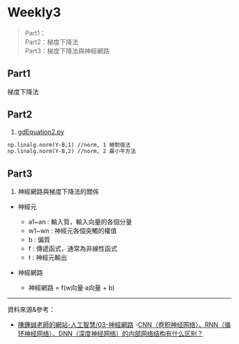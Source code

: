 # Weekly3
> Part1： \
> Part2：梯度下降法 \
> Part3：梯度下降法與神經網路
## Part1
梯度下降法

## Part2
1. [gdEquation2.py](https://github.com/ccccourse/ai/blob/master/python/03-neuralnet/03-gd/gdEquation2.py)
```md
np.linalg.norm(Y-B,1) //norm, 1 絕對值法
np.linalg.norm(Y-B,2) //norm, 2 最小平方法
```
## Part3
1. 神經網路與梯度下降法的關係
* 神經元
    - a1~an : 輸入質，輸入向量的各個分量
    - w1~wn : 神經元各個突觸的權值
    - b : 偏質
    - f : 傳遞函式，通常為非線性函式
    - t : 神經元輸出

* 神經網路
    - 神經網路 = f(w向量·a向量 + b)

---
資料來源&參考：
- [陳鍾誠老師的網站-人工智慧/03-神經網路](http://www.misavo.com/blog/%E9%99%B3%E9%8D%BE%E8%AA%A0/%E6%9B%B8%E7%B1%8D/%E4%BA%BA%E5%B7%A5%E6%99%BA%E6%85%A7/03-%E7%A5%9E%E7%B6%93%E7%B6%B2%E8%B7%AF)
-[CNN（卷积神经网络）、RNN（循环神经网络）、DNN（深度神经网络）的内部网络结构有什么区别？](https://www.zhihu.com/question/34681168?fbclid=IwAR0yEtlqbYGxRRntzSCaNiPgW8YeLzwsBPe9QtcGt5BQ18w_JwWYO3wIccQ)
